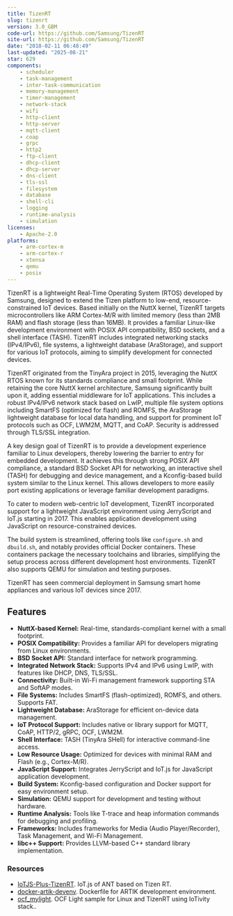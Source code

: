 ```yaml
---
title: TizenRT
slug: tizenrt
version: 3.0_GBM
code-url: https://github.com/Samsung/TizenRT
site-url: https://github.com/Samsung/TizenRT
date: "2018-02-11 06:48:49"
last-updated: "2025-08-21"
star: 629
components:
    - scheduler
    - task-management
    - inter-task-communication
    - memory-management
    - timer-management
    - network-stack
    - wifi
    - http-client
    - http-server
    - mqtt-client
    - coap
    - grpc
    - http2
    - ftp-client
    - dhcp-client
    - dhcp-server
    - dns-client
    - tls-ssl
    - filesystem
    - database
    - shell-cli
    - logging
    - runtime-analysis
    - simulation
licenses:
    - Apache-2.0
platforms:
    - arm-cortex-m
    - arm-cortex-r
    - xtensa
    - qemu
    - posix
---
```

TizenRT is a lightweight Real-Time Operating System (RTOS) developed by Samsung, designed to extend the Tizen platform to low-end, resource-constrained IoT devices. Based initially on the NuttX kernel, TizenRT targets microcontrollers like ARM Cortex-M/R with limited memory (less than 2MB RAM) and flash storage (less than 16MB). It provides a familiar Linux-like development environment with POSIX API compatibility, BSD sockets, and a shell interface (TASH). TizenRT includes integrated networking stacks (IPv4/IPv6), file systems, a lightweight database (AraStorage), and support for various IoT protocols, aiming to simplify development for connected devices.

<!--more-->

TizenRT originated from the TinyAra project in 2015, leveraging the NuttX RTOS known for its standards compliance and small footprint. While retaining the core NuttX kernel architecture, Samsung significantly built upon it, adding essential middleware for IoT applications. This includes a robust IPv4/IPv6 network stack based on LwIP, multiple file system options including SmartFS (optimized for flash) and ROMFS, the AraStorage lightweight database for local data handling, and support for prominent IoT protocols such as OCF, LWM2M, MQTT, and CoAP. Security is addressed through TLS/SSL integration.

A key design goal of TizenRT is to provide a development experience familiar to Linux developers, thereby lowering the barrier to entry for embedded development. It achieves this through strong POSIX API compliance, a standard BSD Socket API for networking, an interactive shell (TASH) for debugging and device management, and a Kconfig-based build system similar to the Linux kernel. This allows developers to more easily port existing applications or leverage familiar development paradigms.

To cater to modern web-centric IoT development, TizenRT incorporated support for a lightweight JavaScript environment using JerryScript and IoT.js starting in 2017. This enables application development using JavaScript on resource-constrained devices.

The build system is streamlined, offering tools like `configure.sh` and `dbuild.sh`, and notably provides official Docker containers. These containers package the necessary toolchains and libraries, simplifying the setup process across different development host environments. TizenRT also supports QEMU for simulation and testing purposes.

TizenRT has seen commercial deployment in Samsung smart home appliances and various IoT devices since 2017.

## Features

- **NuttX-based Kernel:** Real-time, standards-compliant kernel with a small footprint.
- **POSIX Compatibility:** Provides a familiar API for developers migrating from Linux environments.
- **BSD Socket API:** Standard interface for network programming.
- **Integrated Network Stack:** Supports IPv4 and IPv6 using LwIP, with features like DHCP, DNS, TLS/SSL.
- **Connectivity:** Built-in Wi-Fi management framework supporting STA and SoftAP modes.
- **File Systems:** Includes SmartFS (flash-optimized), ROMFS, and others. Supports FAT.
- **Lightweight Database:** AraStorage for efficient on-device data management.
- **IoT Protocol Support:** Includes native or library support for MQTT, CoAP, HTTP/2, gRPC, OCF, LWM2M.
- **Shell Interface:** TASH (TinyAra SHell) for interactive command-line access.
- **Low Resource Usage:** Optimized for devices with minimal RAM and Flash (e.g., Cortex-M/R).
- **JavaScript Support:** Integrates JerryScript and IoT.js for JavaScript application development.
- **Build System:** Kconfig-based configuration and Docker support for easy environment setup.
- **Simulation:** QEMU support for development and testing without hardware.
- **Runtime Analysis:** Tools like T-trace and heap information commands for debugging and profiling.
- **Frameworks:** Includes frameworks for Media (Audio Player/Recorder), Task Management, and Wi-Fi Management.
- **libc++ Support:** Provides LLVM-based C++ standard library implementation.

### Resources
<!--github-projects-->
- [IoTJS-Plus-TizenRT](https://github.com/SKKU-ESLAB/IoTJS-Plus-TizenRT). IoT.js of ANT based on Tizen RT.
- [docker-artik-devenv](https://github.com/webispy/docker-artik-devenv). Dockerfile for ARTIK development environment.
- [ocf_mylight](https://github.com/webispy/ocf_mylight). OCF Light sample for Linux and TizenRT using IoTivity stack..
